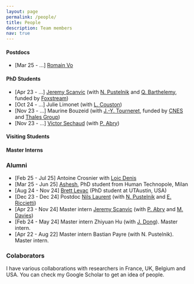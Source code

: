 ```yaml
---
layout: page
permalink: /people/
title: People
description: Team members
nav: true
---
```


#### Postdocs

- [Mar 25 - ...] [Romain Vo](https://romainvo.github.io/)

#### PhD Students

- [Apr 23 - ...] [Jeremy Scanvic](https://jeremyscanvic.com/) (with [N. Pustelnik](https://perso.ens-lyon.fr/patrice.abry/) and [Q. Barthelemy](https://scholar.google.fr/citations?user=97OQs9IAAAAJ&hl=en), funded by [Foxstream](https://www.foxstream.us.com/))
- [Oct 24 - ...] Julie Limonet (with [L. Couston](https://louiscouston.github.io/))
- [Nov 23 - ...] Maurine Bouzeid (with [J.-Y. Tourneret](https://perso.tesa.prd.fr/jyt/), funded by [CNES](https://cnes.fr/en) and [Thales Group](https://www.thalesgroup.com/en/services))
- [Nov 23 - ...] [Victor Sechaud](https://www.ens-lyon.fr/PHYSIQUE/presentation/annuaire/sechaud-victor) (with [P. Abry](https://perso.ens-lyon.fr/patrice.abry/))

#### Visiting Students


#### Master Interns


### Alumni
- [Feb 25 - Jul 25] Antoine Crosnier with [Loic Denis](https://perso.univ-st-etienne.fr/deniloic/)
- [Mar 25 - Jun 25] [Ashesh](https://ashesh-0.github.io/), PhD student from Human Technopole, Milan
- [Aug 24 - Nov 24] [Brett Levac](https://scholar.google.com/citations?user=rRHEl5UAAAAJ&hl=en) (PhD student at UTAustin, USA)
- [Dec 23 - Dec 24] Postdoc [Nils Laurent](https://nils-laurent.github.io/) (with [N. Pustelnik](https://perso.ens-lyon.fr/nelly.pustelnik/) and [E. Riccietti](https://perso.ens-lyon.fr/elisa.riccietti/))
- [Apr 23 - Nov 24] Master intern [Jeremy Scanvic](https://jeremyscanvic.com/) (with [P. Abry](https://perso.ens-lyon.fr/patrice.abry/) and [M. Davies](https://www.eng.ed.ac.uk/about/people/professor-michael-e-davies))
- [Feb 24 - May 24] Master intern Zhiyuan Hu (with [J. Dong](https://scholar.google.fr/citations?user=0itnpNgAAAAJ&hl=fr)). Master intern.
- [Apr 22 - Aug 22] Master intern Bastian Payre (with N. Pustelnik). Master intern.

### Colaborators

I have various collaborations with researchers in France, UK, Belgium and USA. You can check my Google Scholar to get an idea of people.